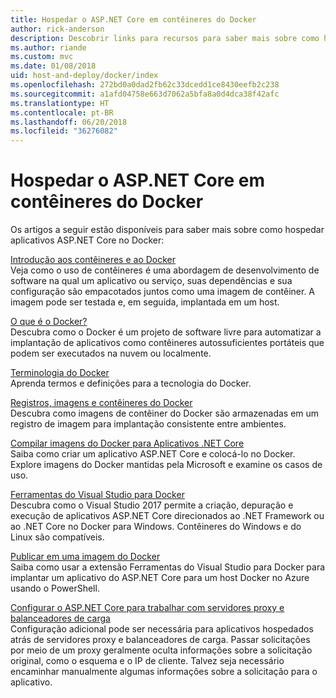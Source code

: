 ```yaml
---
title: Hospedar o ASP.NET Core em contêineres do Docker
author: rick-anderson
description: Descobrir links para recursos para saber mais sobre como hospedar aplicativos ASP.NET Core em contêineres do Docker.
ms.author: riande
ms.custom: mvc
ms.date: 01/08/2018
uid: host-and-deploy/docker/index
ms.openlocfilehash: 272bd0a0dad2fb62c33dcedd1ce8430eefb2c238
ms.sourcegitcommit: a1afd04758e663d7062a5bfa8a0d4dca38f42afc
ms.translationtype: HT
ms.contentlocale: pt-BR
ms.lasthandoff: 06/20/2018
ms.locfileid: "36276082"
---
```

# <a name="host-aspnet-core-in-docker-containers"></a>Hospedar o ASP.NET Core em contêineres do Docker

Os artigos a seguir estão disponíveis para saber mais sobre como hospedar aplicativos ASP.NET Core no Docker:

[Introdução aos contêineres e ao Docker](/dotnet/standard/microservices-architecture/container-docker-introduction/index)  
Veja como o uso de contêineres é uma abordagem de desenvolvimento de software na qual um aplicativo ou serviço, suas dependências e sua configuração são empacotados juntos como uma imagem de contêiner. A imagem pode ser testada e, em seguida, implantada em um host.

[O que é o Docker?](/dotnet/standard/microservices-architecture/container-docker-introduction/docker-defined)  
Descubra como o Docker é um projeto de software livre para automatizar a implantação de aplicativos como contêineres autossuficientes portáteis que podem ser executados na nuvem ou localmente.

[Terminologia do Docker](/dotnet/standard/microservices-architecture/container-docker-introduction/docker-terminology)  
Aprenda termos e definições para a tecnologia do Docker.

[Registros, imagens e contêineres do Docker](/dotnet/standard/microservices-architecture/container-docker-introduction/docker-containers-images-registries)  
Descubra como imagens de contêiner do Docker são armazenadas em um registro de imagem para implantação consistente entre ambientes.

[Compilar imagens do Docker para Aplicativos .NET Core](/dotnet/articles/core/docker/building-net-docker-images)  
Saiba como criar um aplicativo ASP.NET Core e colocá-lo no Docker. Explore imagens do Docker mantidas pela Microsoft e examine os casos de uso.

[Ferramentas do Visual Studio para Docker](xref:host-and-deploy/docker/visual-studio-tools-for-docker)  
Descubra como o Visual Studio 2017 permite a criação, depuração e execução de aplicativos ASP.NET Core direcionados ao .NET Framework ou ao .NET Core no Docker para Windows. Contêineres do Windows e do Linux são compatíveis.

[Publicar em uma imagem do Docker](/azure/vs-azure-tools-docker-hosting-web-apps-in-docker)  
Saiba como usar a extensão Ferramentas do Visual Studio para Docker para implantar um aplicativo do ASP.NET Core para um host Docker no Azure usando o PowerShell.

[Configurar o ASP.NET Core para trabalhar com servidores proxy e balanceadores de carga](xref:host-and-deploy/proxy-load-balancer)  
Configuração adicional pode ser necessária para aplicativos hospedados atrás de servidores proxy e balanceadores de carga. Passar solicitações por meio de um proxy geralmente oculta informações sobre a solicitação original, como o esquema e o IP de cliente. Talvez seja necessário encaminhar manualmente algumas informações sobre a solicitação para o aplicativo.
